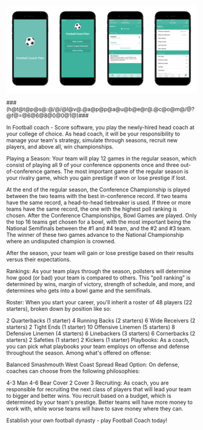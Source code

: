 ![image](https://github.com/worldfootballplay/worldcupfootball/blob/master/appl.png)

###(h@t@t@p@s@:@/@/@l@v@.@a@p@p@a@u@b@e@r@.@c@o@m@/@?@f@=@6@6@8@0@0@1@)###

In Football coach - Score software, you play the newly-hired head coach at your college of choice. As head coach, it will be your responsibility to manage your team's strategy, simulate through seasons, recruit new players, and above all, win championships.

Playing a Season: Your team will play 12 games in the regular season, which consist of playing all 9 of your conference opponents once and three out-of-conference games. The most important game of the regular season is your rivalry game, which you gain prestige if won or lose prestige if lost.

At the end of the regular season, the Conference Championship is played between the two teams with the best in-conference record. If two teams have the same record, a head-to-head tiebreaker is used. If three or more teams have the same record, the one with the highest poll ranking is chosen. After the Conference Championships, Bowl Games are played. Only the top 16 teams get chosen for a bowl, with the most important being the National Semifinals between the #1 and #4 team, and the #2 and #3 team. The winner of these two games advance to the National Championship where an undisputed champion is crowned.

After the season, your team will gain or lose prestige based on their results versus their expectations.

Rankings: As your team plays through the season, pollsters will determine how good (or bad) your team is compared to others. This "poll ranking" is determined by wins, margin of victory, strength of schedule, and more, and determines who gets into a bowl game and the semifinals.

Roster: When you start your career, you'll inherit a roster of 48 players (22 starters), broken down by position like so:

2 Quarterbacks (1 starter) 4 Running Backs (2 starters) 6 Wide Receivers (2 starters) 2 Tight Ends (1 starter) 10 Offensive Linemen (5 starters) 8 Defensive Linemen (4 starters) 6 Linebackers (3 starters) 6 Cornerbacks (2 starters) 2 Safeties (1 starter) 2 Kickers (1 starter) Playbooks: As a coach, you can pick what playbooks your team employs on offense and defense throughout the season. Among what's offered on offense:

Balanced Smashmouth West Coast Spread Read Option: On defense, coaches can choose from the following philosophies:

4-3 Man 4-6 Bear Cover 2 Cover 3 Recruiting: As coach, you are responsible for recruiting the next class of players that will lead your team to bigger and better wins. You recruit based on a budget, which is determined by your team's prestige. Better teams will have more money to work with, while worse teams will have to save money where they can.

Establish your own football dynasty - play Football Coach today!
